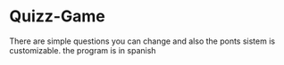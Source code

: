 # Quizz-Game
There are simple questions you can change and also the ponts sistem is customizable. the program is in spanish
